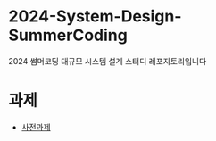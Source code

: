 # 2024-System-Design-SummerCoding
2024 썸머코딩 대규모 시스템 설계 스터디 레포지토리입니다

# 과제
- [사전과제](/assignment/ass00.md)

